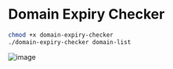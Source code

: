 # Domain Expiry Checker

```bash
chmod +x domain-expiry-checker
./domain-expiry-checker domain-list
```
![image](https://github.com/bangze-93/domain-expiry-checker/assets/52735927/63c7cb4e-2d20-4628-ace0-7dfdd697dfdd)
